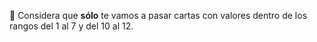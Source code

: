 :memo: Considera que **sólo** te vamos a pasar cartas con valores dentro de los rangos del 1 al 7 y del 10 al 12.